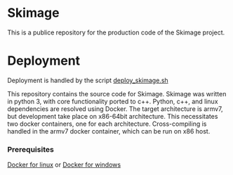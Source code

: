# Skimage

This is a publice repository for the production code of the Skimage project. 

# Deployment

Deployment is handled by the script [deploy_skimage.sh](deploy_skimage.sh)


This repository contains the source code for Skimage. Skimage was written in python 3, with core functionality ported to c++. Python, c++, and linux dependencies are resolved using Docker. The target architecture is armv7, but development take place on x86-64bit architecture. This necessitates two docker containers, one for each architecture. Cross-compiling is handled in the armv7 docker container, which can be run on x86 host.

### Prerequisites

[Docker for linux](https://docs.docker.com/install/linux/docker-ce/ubuntu/)
or
[Docker for windows](https://docs.docker.com/docker-for-windows/install/)



